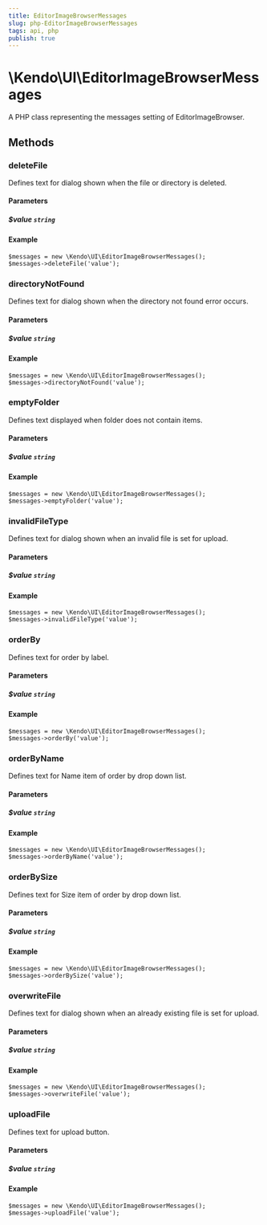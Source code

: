 ```yaml
---
title: EditorImageBrowserMessages
slug: php-EditorImageBrowserMessages
tags: api, php
publish: true
---
```


# \Kendo\UI\EditorImageBrowserMessages

A PHP class representing the messages setting of EditorImageBrowser.


## Methods

### deleteFile
Defines text for dialog shown when the file or directory is deleted.
#### Parameters

##### $value `string`



#### Example 
    $messages = new \Kendo\UI\EditorImageBrowserMessages();
    $messages->deleteFile('value');

### directoryNotFound
Defines text for dialog shown when the directory not found error occurs.
#### Parameters

##### $value `string`



#### Example 
    $messages = new \Kendo\UI\EditorImageBrowserMessages();
    $messages->directoryNotFound('value');

### emptyFolder
Defines text displayed when folder does not contain items.
#### Parameters

##### $value `string`



#### Example 
    $messages = new \Kendo\UI\EditorImageBrowserMessages();
    $messages->emptyFolder('value');

### invalidFileType
Defines text for dialog shown when an invalid file is set for upload.
#### Parameters

##### $value `string`



#### Example 
    $messages = new \Kendo\UI\EditorImageBrowserMessages();
    $messages->invalidFileType('value');

### orderBy
Defines text for order by label.
#### Parameters

##### $value `string`



#### Example 
    $messages = new \Kendo\UI\EditorImageBrowserMessages();
    $messages->orderBy('value');

### orderByName
Defines text for Name item of order by drop down list.
#### Parameters

##### $value `string`



#### Example 
    $messages = new \Kendo\UI\EditorImageBrowserMessages();
    $messages->orderByName('value');

### orderBySize
Defines text for Size item of order by drop down list.
#### Parameters

##### $value `string`



#### Example 
    $messages = new \Kendo\UI\EditorImageBrowserMessages();
    $messages->orderBySize('value');

### overwriteFile
Defines text for dialog shown when an already existing file is set for upload.
#### Parameters

##### $value `string`



#### Example 
    $messages = new \Kendo\UI\EditorImageBrowserMessages();
    $messages->overwriteFile('value');

### uploadFile
Defines text for upload button.
#### Parameters

##### $value `string`



#### Example 
    $messages = new \Kendo\UI\EditorImageBrowserMessages();
    $messages->uploadFile('value');

